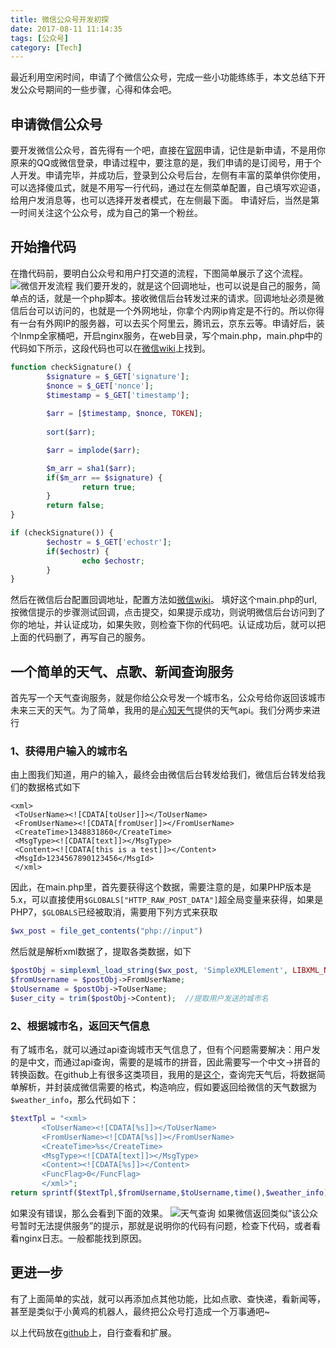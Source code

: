 ```yaml
---
title: 微信公众号开发初探
date: 2017-08-11 11:14:35
tags: [公众号]
category: [Tech]
---
```


最近利用空闲时间，申请了个微信公众号，完成一些小功能练练手，本文总结下开发公众号期间的一些步骤，心得和体会吧。
<!--more-->

## 申请微信公众号

要开发微信公众号，首先得有一个吧，直接在[官网](https://mp.weixin.qq.com/)申请，记住是新申请，不是用你原来的QQ或微信登录，申请过程中，要注意的是，我们申请的是订阅号，用于个人开发。申请完毕，并成功后，登录到公众号后台，左侧有丰富的菜单供你使用，可以选择傻瓜式，就是不用写一行代码，通过在左侧菜单配置，自己填写欢迎语，给用户发消息等，也可以选择开发者模式，在左侧最下面。
申请好后，当然是第一时间关注这个公众号，成为自己的第一个粉丝。

## 开始撸代码
在撸代码前，要明白公众号和用户打交道的流程，下图简单展示了这个流程。
![微信开发流程](/images/wx-dev.jpg)
我们要开发的，就是这个回调地址，也可以说是自己的服务，简单点的话，就是一个php脚本。接收微信后台转发过来的请求。回调地址必须是微信后台可以访问的，也就是一个外网地址，你拿个内网ip肯定是不行的。所以你得有一台有外网IP的服务器，可以去买个阿里云，腾讯云，京东云等。申请好后，装个lnmp全家桶吧，开启nginx服务，在web目录，写个main.php，main.php中的代码如下所示，这段代码也可以在[微信wiki](https://mp.weixin.qq.com/wiki?t=resource/res_main&id=mp1421135319)上找到。
```php
function checkSignature() {    
        $signature = $_GET['signature'];
        $nonce = $_GET['nonce'];
        $timestamp = $_GET['timestamp'];
  
        $arr = [$timestamp, $nonce, TOKEN];
  
        sort($arr);            

        $arr = implode($arr);

        $m_arr = sha1($arr);
        if($m_arr == $signature) {
                return true;
        } 
        return false;
}

if (checkSignature()) {
        $echostr = $_GET['echostr'];
        if($echostr) {
                echo $echostr;
        }
}
```
然后在微信后台配置回调地址，配置方法如[微信wiki](https://mp.weixin.qq.com/wiki?t=resource/res_main&id=mp1472017492_58YV5)。
填好这个main.php的url,按微信提示的步骤测试回调，点击提交，如果提示成功，则说明微信后台访问到了你的地址，并认证成功，如果失败，则检查下你的代码吧。认证成功后，就可以把上面的代码删了，再写自己的服务。

## 一个简单的天气、点歌、新闻查询服务
首先写一个天气查询服务，就是你给公众号发一个城市名，公众号给你返回该城市未来三天的天气。为了简单，我用的是[心知天气](https://www.seniverse.com/doc)提供的天气api。我们分两步来进行

### 1、获得用户输入的城市名

由上图我们知道，用户的输入，最终会由微信后台转发给我们，微信后台转发给我们的数据格式如下
```
<xml>
 <ToUserName><![CDATA[toUser]]></ToUserName>
 <FromUserName><![CDATA[fromUser]]></FromUserName>
 <CreateTime>1348831860</CreateTime>
 <MsgType><![CDATA[text]]></MsgType>
 <Content><![CDATA[this is a test]]></Content>
 <MsgId>1234567890123456</MsgId>
 </xml>
```
因此，在main.php里，首先要获得这个数据，需要注意的是，如果PHP版本是5.x，可以直接使用`$GLOBALS["HTTP_RAW_POST_DATA"]`超全局变量来获得，如果是PHP7，`$GLOBALS`已经被取消，需要用下列方式来获取
```php
$wx_post = file_get_contents("php://input")
```
然后就是解析xml数据了，提取各类数据，如下
```php
$postObj = simplexml_load_string($wx_post, 'SimpleXMLElement', LIBXML_NOCDATA);
$fromUsername = $postObj->FromUserName;
$toUsername = $postObj->ToUserName;
$user_city = trim($postObj->Content);  //提取用户发送的城市名           
```

### 2、根据城市名，返回天气信息
有了城市名，就可以通过api查询城市天气信息了，但有个问题需要解决：用户发的是中文，而通过api查询，需要的是城市的拼音，因此需要写一个中文->拼音的转换函数。在github上有很多这类项目，我用的是[这个](https://github.com/AlloVince/EvaPinyin)，查询完天气后，将数据简单解析，并封装成微信需要的格式，构造响应，假如要返回给微信的天气数据为`$weather_info`，那么代码如下：
```php
$textTpl = "<xml>
       <ToUserName><![CDATA[%s]]></ToUserName>
       <FromUserName><![CDATA[%s]]></FromUserName>
       <CreateTime>%s</CreateTime>
       <MsgType><![CDATA[text]]></MsgType>
       <Content><![CDATA[%s]]></Content>
       <FuncFlag>0</FuncFlag>
       </xml>";
return sprintf($textTpl,$fromUsername,$toUsername,time(),$weather_info);
```
如果没有错误，那么会看到下面的效果。
![天气查询](/images/wx-weather.jpg)
如果微信返回类似“该公众号暂时无法提供服务”的提示，那就是说明你的代码有问题，检查下代码，或者看看nginx日志。一般都能找到原因。

## 更进一步
有了上面简单的实战，就可以再添加点其他功能，比如点歌、查快递，看新闻等，甚至是类似于小黄鸡的机器人，最终把公众号打造成一个万事通吧~

以上代码放在[github](https://github.com/hbxjw119/weixin)上，自行查看和扩展。

